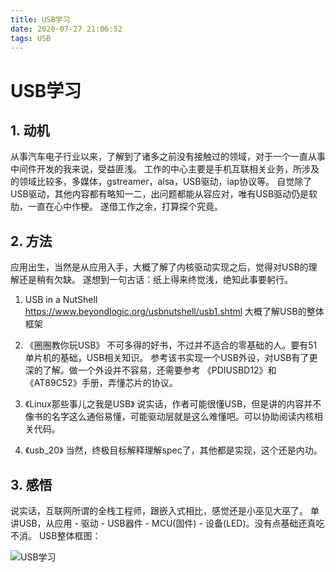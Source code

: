 ```yaml
---
title: USB学习
date: 2020-07-27 21:06:52
tags: USB
---
```

# USB学习
## 1. 动机
从事汽车电子行业以来，了解到了诸多之前没有接触过的领域，对于一个一直从事中间件开发的我来说，受益匪浅。
工作的中心主要是手机互联相关业务，所涉及的领域比较多，多媒体，gstreamer，alsa，USB驱动，iap协议等。
自觉除了USB驱动，其他内容都有略知一二，出问题都能从容应对，唯有USB驱动仍是软肋，一直在心中作梗。
遂借工作之余，打算探个究竟。

## 2. 方法
应用出生，当然是从应用入手，大概了解了内核驱动实现之后，觉得对USB的理解还是稍有欠缺。
遂想到一句古话：纸上得来终觉浅，绝知此事要躬行。
1. USB in a NutShell  
    https://www.beyondlogic.org/usbnutshell/usb1.shtml  大概了解USB的整体框架

2. 《圈圈教你玩USB》
    不可多得的好书，不过并不适合的零基础的人。要有51单片机的基础，USB相关知识。
    参考该书实现一个USB外设，对USB有了更深的了解。做一个外设并不容易，还需要参考
    《PDIUSBD12》和《AT89C52》手册，弄懂芯片的协议。

3. 《Linux那些事儿之我是USB》
    说实话，作者可能很懂USB，但是讲的内容并不像书的名字这么通俗易懂，可能驱动层就是这么难懂吧。可以协助阅读内核相关代码。

4. 《usb_20》
    当然，终极目标解释理解spec了，其他都是实现，这个还是内功。

## 3. 感悟

说实话，互联网所谓的全栈工程师，跟嵌入式相比，感觉还是小巫见大巫了。
单讲USB，从应用 - 驱动 - USB器件 - MCU(固件) - 设备(LED)。没有点基础还真吃不消。
USB整体框图：

![USB学习](https://xuleilx.github.io/images/USB学习.png)